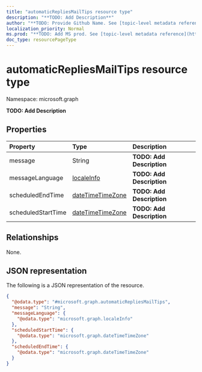```yaml
---
title: "automaticRepliesMailTips resource type"
description: "**TODO: Add Description**"
author: "**TODO: Provide Github Name. See [topic-level metadata reference](https://msgo.azurewebsites.net/add/document/guidelines/metadata.html#topic-level-metadata)**"
localization_priority: Normal
ms.prod: "**TODO: Add MS prod. See [topic-level metadata reference](https://msgo.azurewebsites.net/add/document/guidelines/metadata.html#topic-level-metadata)**"
doc_type: resourcePageType
---
```


# automaticRepliesMailTips resource type

Namespace: microsoft.graph

**TODO: Add Description**

## Properties
|Property|Type|Description|
|:---|:---|:---|
|message|String|**TODO: Add Description**|
|messageLanguage|[localeInfo](../resources/localeinfo.md)|**TODO: Add Description**|
|scheduledEndTime|[dateTimeTimeZone](../resources/datetimetimezone.md)|**TODO: Add Description**|
|scheduledStartTime|[dateTimeTimeZone](../resources/datetimetimezone.md)|**TODO: Add Description**|

## Relationships
None.

## JSON representation
The following is a JSON representation of the resource.
<!-- {
  "blockType": "resource",
  "@odata.type": "microsoft.graph.automaticRepliesMailTips"
}
-->
``` json
{
  "@odata.type": "#microsoft.graph.automaticRepliesMailTips",
  "message": "String",
  "messageLanguage": {
    "@odata.type": "microsoft.graph.localeInfo"
  },
  "scheduledStartTime": {
    "@odata.type": "microsoft.graph.dateTimeTimeZone"
  },
  "scheduledEndTime": {
    "@odata.type": "microsoft.graph.dateTimeTimeZone"
  }
}
```

